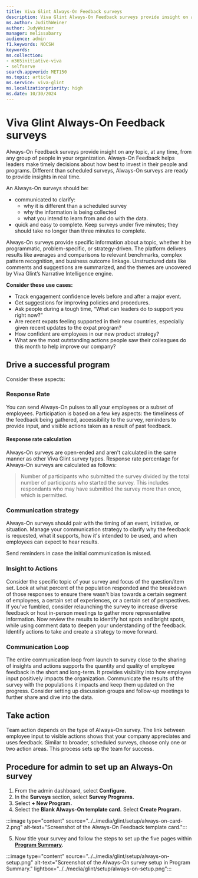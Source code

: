 ```yaml
---
title: Viva Glint Always-On Feedback surveys
description: Viva Glint Always-On Feedback surveys provide insight on any topic, at any time, from any group of people in your organization.
ms.author: JudithWeiner
author: JudyWeiner
manager: melissabarry
audience: admin
f1.keywords: NOCSH
keywords: 
ms.collection:  
- m365initiative-viva
- selfserve 
search.appverid: MET150 
ms.topic: article
ms.service: viva-glint
ms.localizationpriority: high
ms.date: 10/30/2024
---
```


# Viva Glint Always-On Feedback surveys

Always-On Feedback surveys provide insight on any topic, at any time, from any group of people in your organization. Always-On Feedback helps leaders make timely decisions about how best to invest in their people and programs. Different than scheduled surveys, Always-On surveys are ready to provide insights in real time.

An Always-On surveys should be:
- communicated to clarify:
  - why it is different than a scheduled survey
  - why the information is being collected
  - what you intend to learn from and do with the data.
- quick and easy to complete. Keep surveys under five minutes; they should take no longer than three minutes to complete.

Always-On surveys provide specific information about a topic, whether it be programmatic, problem-specific, or strategy-driven. The platform delivers results like averages and comparisons to relevant benchmarks, complex pattern recognition, and business outcome linkage. Unstructured data like comments and suggestions are summarized, and the themes are uncovered by Viva Glint’s Narrative Intelligence engine.

**Consider these use cases:**

- Track engagement confidence levels before and after a major event.
- Get suggestions for improving policies and procedures.
- Ask people during a tough time, “What can leaders do to support you right now?” 
- Are recent expats feeling supported in their new countries, especially given recent updates to the expat program?
- How confident are employees in our new product strategy?
- What are the most outstanding actions people saw their colleagues do this month to help improve our company?

## Drive a successful program

Consider these aspects:

### Response Rate

You can send Always-On pulses to all your employees or a subset of employees. Participation is based on a few key aspects: the timeliness of the feedback being gathered, accessibility to the survey, reminders to provide input, and visible actions taken as a result of past feedback. 

#### Response rate calculation

Always-On surveys are open-ended and aren't calculated in the same manner as other Viva Glint survey types. Response rate percentage for Always-On surveys are calculated as follows:  
> Number of participants who submitted the survey divided by the total number of participants who started the survey. This includes respondants who may have submitted the survey more than once, which is permitted.

### Communication strategy

Always-On surveys should pair with the timing of an event, initiative, or situation. Manage your communication strategy to clarify why the feedback is requested, what it supports, how it's intended to be used, and when employees can expect to hear results. 

Send reminders in case the initial communication is missed.

### Insight to Actions

Consider the specific topic of your survey and focus of the question/item set. Look at what percent of the population responded and the breakdown of those responses to ensure there wasn't bias towards a certain segment of employees, a certain set of experiences, or a certain set of perspectives. If you've fumbled, consider relaunching the survey to increase diverse feedback or host in-person meetings to gather more representative information. Now review the results to identify hot spots and bright spots, while using comment data to deepen your understanding of the feedback. Identify actions to take and create a strategy to move forward.

### Communication Loop

The entire communication loop from launch to survey close to the sharing of insights and actions supports the quantity and quality of employee feedback in the short and long-term. It provides visibility into how employee input positively impacts the organization. Communicate the results of the survey with the populations it impacts and keep them updated on the progress. Consider setting up discussion groups and follow-up meetings to further share and dive into the data.

## Take action

Team action depends on the type of Always-On survey. The link between employee input to visible actions shows that your company appreciates and uses feedback. Similar to broader, scheduled surveys, choose only one or two action areas. This process sets up the team for success.

## Procedure for admin to set up an Always-On survey

1. From the admin dashboard, select **Configure.**
2. In the **Surveys** section, select **Survey Programs.**
3. Select **+ New Program.**
4. Select the **Blank Always-On template card.** Select **Create Program.**

:::image type="content" source="../../media/glint/setup/always-on-card-2.png" alt-text="Screenshot of the Always-On Feedback template card.":::

5. Now title your survey and follow the steps to set up the five pages within [**Program Summary**](/viva/glint/setup/program-summary-overview).

:::image type="content" source="../../media/glint/setup/always-on-setup.png" alt-text="Screenshot of the Always-On survey setup in Program Summary." lightbox="../../media/glint/setup/always-on-setup.png":::
